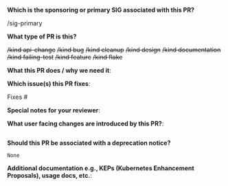 <!--  
Thanks for submitting a pull request!

If this is your first time submitting a PR, please familiarise yourself with:

  Contributor Guidelines 
  https://git.k8s.io/community/contributors/guide#your-first-contribution

  Developer Guide 
  https://git.k8s.io/community/contributors/devel/development.md#development-guide

The following are additional useful links for PRs:

  Best Practices for Faster Reviews 
  https://git.k8s.io/community/contributors/guide/pull-requests.md#best-practices-for-faster-reviews

  Marking Unfinished PRs for Review or as a Work in Progress (WIP)
  https://git.k8s.io/community/contributors/guide/pull-requests.md#marking-unfinished-pull-requests

Has consideration been given to a test plan related to this PR? If appropriate, were tests added/modified to cover this PR? You can find more information in:

  Testing Guide
  https://git.k8s.io/community/contributors/devel/sig-testing/testing.md
-->

**Which is the sponsoring or primary SIG associated with this PR?**
<!--
Label the sponsoring or primary SIG associated with this PR.

For reference on available SIGs, you can find more details at:
https://github.com/kubernetes/test-infra/blob/master/label_sync/labels.md#labels-that-apply-to-all-repos-for-both-issues-and-prs

Add only ONE sig here via a /sig-primary <name> entry.
-->
/sig-primary

**What type of PR is this?**
<!--
Label this pull request according to what type of issue you are addressing, especially if this is a release targeted pull request. 

For reference on required PR labels, you can find more details at:
https://git.k8s.io/community/contributors/devel/sig-release/release.md#issuepr-kind-label

Uncomment at least one of the following /kind entries that are relevant to this PR. You can do this by removing the strikethrough characters `~~` wrapping the entries you want associated with this PR.
-->
~~/kind api-change~~
~~/kind bug~~
~~/kind cleanup~~
~~/kind design~~
~~/kind documentation~~
~~/kind failing-test~~
~~/kind feature~~
~~/kind flake~~

**What this PR does / why we need it**:


**Which issue(s) this PR fixes**:
<!--
Add references to issues that are fixed by this PR by using one or more of the following templates:

Fixes #<issue number>
Fixes <issue url>

NOTE: The linked issue will automatically be closed when the PR is merged.

If the PR is about failing-tests or flakes, please post the related issues/tests in a comment and do not use the Fixes templates above.
-->
Fixes #

**Special notes for your reviewer**:


**What user facing changes are introduced by this PR?**:
<!--
Indicate whether there are any user facing changes that should be added to the Release Notes. 

If there are no user facing changes, write "None" text in the release-note block below. If your PR does introduce user facing changes, then a release note is required and should be added in the release-note block below.

If the PR requires additional action from users switching to the new release, start the release-notes block with the text "Action required".

Familiarise yourself with the instructions for writing a release note: 
https://git.k8s.io/community/contributors/guide/release-notes.md
-->
```release-note

```

**Should this PR be associated with a deprecation notice?**
<!--
Indicate whether this PR implements a change that requires users to be informed of a deprecation of behaviour.

If your PR does require a deprecation note, then remove the `None` from the deprecation-note block below and add your notes.
-->
```deprecation-note
None
```

**Additional documentation e.g., KEPs (Kubernetes Enhancement Proposals), usage docs, etc.**:
<!--
Provide links to any additional relevant documentation in the docs block below ONLY if you have added a release note, otherwise leave it blank.

The Kubernetes Release Notes website (https://relnotes.k8s.io) provides additional documentation to the end users about the changes in this PR.

If you decide to add links which point to resources within git repositories, please ensure that the appropriate revision is included in the link and not generic ones like `master`. This ensures that links reference a specific point in time, rather than a document that may change over time. The same applies to external documentation, which may be not available any more because it got updated to a more recent version.

See here for guidance on getting permanent links to files: https://help.github.com/en/articles/getting-permanent-links-to-files

Use one or more of the following templates in the docs block for linking to documentation:
- [KEP]: <url>
- [Usage]: <url>
- [Other doc]: <url>
-->
```docs

```

